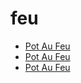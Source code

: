 # feu

 * [Pot Au Feu](../../index/p/pot-au-feu-241767.json)
 * [Pot Au Feu](../../index/p/pot-au-feu-367768.json)
 * [Pot Au Feu](../../index/p/pot-au-feu.json)
